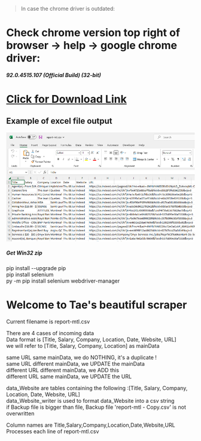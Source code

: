 >In case the chrome driver is outdated:

Check chrome version top right of browser -> help -> google chrome driver:
==========================================================================

##### 92.0.4515.107 (Official Build) (32-bit)

[Click for Download Link](https://sites.google.com/chromium.org/driver/downloads)
===================================================================

## Example of excel file output  
![preview](https://github.com/teatae/MTLjobscraper/blob/main/preview.png?raw=true)  

##### Get Win32 zip

pip install --upgrade pip  
pip install selenium  
py -m pip install selenium webdriver-manager  

Welcome to Tae's beautiful scraper
==================================
Current filename is report-mtl.csv  

There are 4 cases of incoming data  
Data format is [Title, Salary, Company, Location, Date, Website, URL]  
we will refer to [Title, Salary, Company, Location] as mainData  

same URL same mainData, we do NOTHING, it's a duplicate !  
same URL different mainData, we UPDATE the mainData  
different URL different mainData, we ADD this  
different URL same mainData, we UPDATE the URL  

data_Website are tables containing the following :[Title, Salary, Company, Location, Date, Website, URL]  
data_Website_writer is used to format data_Website into a csv string  
if Backup file is bigger than file, Backup file 'report-mtl - Copy.csv' is not overwritten  

Column names are Title,Salary,Company,Location,Date,Website,URL  
Processes each line of report-mtl.csv  
